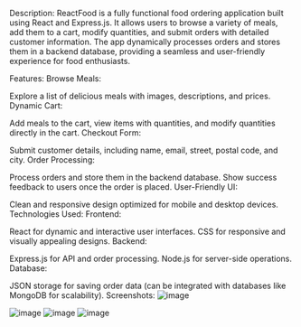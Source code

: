 Description:
ReactFood is a fully functional food ordering application built using React and Express.js. It allows users to browse a variety of meals, add them to a cart, modify quantities, and submit orders with detailed customer information. The app dynamically processes orders and stores them in a backend database, providing a seamless and user-friendly experience for food enthusiasts.

Features:
Browse Meals:

Explore a list of delicious meals with images, descriptions, and prices.
Dynamic Cart:

Add meals to the cart, view items with quantities, and modify quantities directly in the cart.
Checkout Form:

Submit customer details, including name, email, street, postal code, and city.
Order Processing:

Process orders and store them in the backend database.
Show success feedback to users once the order is placed.
User-Friendly UI:

Clean and responsive design optimized for mobile and desktop devices.
Technologies Used:
Frontend:

React for dynamic and interactive user interfaces.
CSS for responsive and visually appealing designs.
Backend:

Express.js for API and order processing.
Node.js for server-side operations.
Database:

JSON storage for saving order data (can be integrated with databases like MongoDB for scalability).
Screenshots:
![image](https://github.com/user-attachments/assets/c6b93a05-cbec-4c65-9329-142e5e88b679)

![image](https://github.com/user-attachments/assets/04a6b333-8355-4d56-8a9b-d3e9efee9a85)
![image](https://github.com/user-attachments/assets/2473c282-2655-41a4-b7df-e302870ce908)
![image](https://github.com/user-attachments/assets/19d37fa4-f1a1-4454-92e0-f9f92bf1af54)



